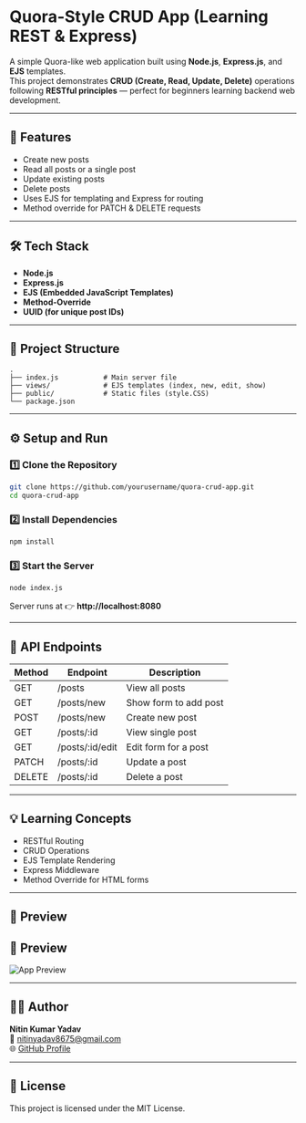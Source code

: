 # Quora-Style CRUD App (Learning REST & Express)

A simple Quora-like web application built using **Node.js**, **Express.js**, and **EJS** templates.  
This project demonstrates **CRUD (Create, Read, Update, Delete)** operations following **RESTful principles** — perfect for beginners learning backend web development.

---

## 🚀 Features
- Create new posts
- Read all posts or a single post
- Update existing posts
- Delete posts
- Uses EJS for templating and Express for routing
- Method override for PATCH & DELETE requests

---

## 🛠️ Tech Stack
- **Node.js**
- **Express.js**
- **EJS (Embedded JavaScript Templates)**
- **Method-Override**
- **UUID (for unique post IDs)**

---

## 📂 Project Structure
```
.
├── index.js           # Main server file
├── views/             # EJS templates (index, new, edit, show)
├── public/            # Static files (style.CSS)
└── package.json
```

---

## ⚙️ Setup and Run

### 1️⃣ Clone the Repository
```bash
git clone https://github.com/yourusername/quora-crud-app.git
cd quora-crud-app
```

### 2️⃣ Install Dependencies
```bash
npm install
```

### 3️⃣ Start the Server
```bash
node index.js
```

Server runs at 👉 **http://localhost:8080**

---

## 🧩 API Endpoints

| Method | Endpoint        | Description             |
|--------|-----------------|-------------------------|
| GET    | /posts          | View all posts          |
| GET    | /posts/new      | Show form to add post   |
| POST   | /posts/new      | Create new post         |
| GET    | /posts/:id      | View single post        |
| GET    | /posts/:id/edit | Edit form for a post    |
| PATCH  | /posts/:id      | Update a post           |
| DELETE | /posts/:id      | Delete a post           |

---

## 💡 Learning Concepts
- RESTful Routing
- CRUD Operations
- EJS Template Rendering
- Express Middleware
- Method Override for HTML forms

---

## 📸 Preview
## 📸 Preview

![App Preview](assets/preview.png)



---

## 🧑‍💻 Author
**Nitin Kumar Yadav**  
📧 nitinyadav8675@gmail.com  
🌐 [GitHub Profile](https://github.com/Nitin-kumar-yadav1307)

---

## 🪪 License
This project is licensed under the MIT License.
